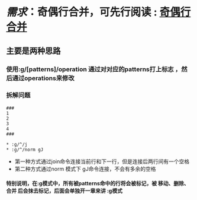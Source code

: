 # *需求*：奇偶行合并，可先行阅读 : [奇偶行合并](https://zhuanlan.zhihu.com/p/20186481)
## 主要是两种思路  
###  使用:g/[patterns]/operation 通过对对应的patterns打上标志 ，然后通过operations来修改
### 拆解问题
    ###
    1
    2
    3
    4
    ###

    * :g/^/j
    * :g/^/norm gJ

* 第一种方式通过join命令连接当前行和下一行，但是连接后两行间有一个空格
* 第二种方式通过norm 模式下 gJ命令连接，不会有多余的空格

#### 特别说明，在:g模式中，所有被patterns命中的行将会被标记，被 移动、删除、合并 后会抹去标记，后面会单独开一章来讲 :g模式

